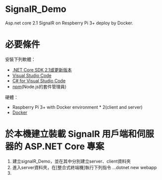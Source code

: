 # SignalR_Demo
Asp.net core 2.1 SignalR on Respberry Pi 3+ deploy by Docker.

# 必要條件
安裝下列軟體：
* [.NET Core SDK 2.1或更新版本](https://www.microsoft.com/net/core)
* [Visual Studio Code](https://code.visualstudio.com/download)
* [C# for Visual Studio Code](https://marketplace.visualstudio.com/items?itemName=ms-vscode.csharp)
* [npm](https://www.npmjs.com/get-npm)(Node.js的套件管理員)

硬體：
* Raspberry Pi 3+ with Docker environment * 2(client and server)
* [Docker](http://blog.itist.tw/2017/06/how-to-install-docker-ce-with-raspbian-jessie.html)

# 於本機建立裝載 SignalR 用戶端和伺服器的 ASP.NET Core 專案
1. 建立signalR_Demo，並在其中分別建立server、client資料夾
2. 進入server資料夾，在[整合式終端機]執行下列指令
  ...dotnet new webapp
3. 

